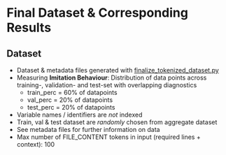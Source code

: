 # Final Dataset & Corresponding Results

## Dataset

* Dataset & metadata files generated with [finalize_tokenized_dataset.py](/finalize_tokenized_dataset.py)
* Measuring **Imitation Behaviour**: Distribution of data points across training-, validation- and test-set with overlapping diagnostics
  * train_perc = 60% of datapoints
  * val_perc = 20% of datapoints
  * test_perc = 20% of datapoints
* Variable names / identifiers are *not* indexed
* Train, val & test dataset are *randomly* chosen from aggregate dataset
* See metadata files for further information on data
* Max number of FILE_CONTENT tokens in input (required lines + context): 100
